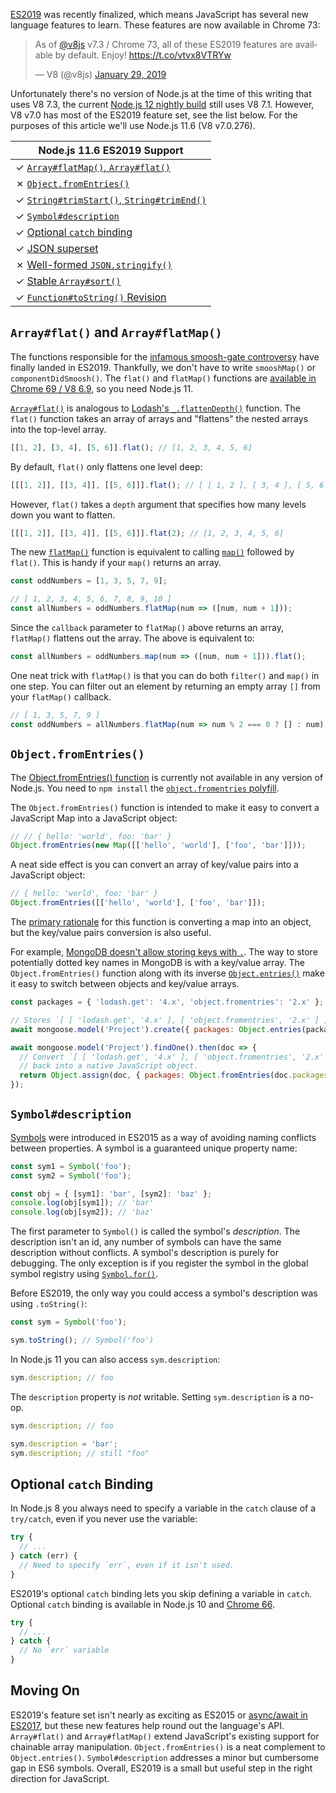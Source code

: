 [ES2019](https://tc39.github.io/ecma262/) was recently finalized, which means JavaScript has several new language features to learn. These features are now available in Chrome 73:

<blockquote class="twitter-tweet" data-lang="en"><p lang="en" dir="ltr">As of <a href="https://twitter.com/v8js?ref_src=twsrc%5Etfw">@v8js</a> v7.3 / Chrome 73, all of these ES2019 features are available by default. Enjoy! <a href="https://t.co/vtvx8VTRYw">https://t.co/vtvx8VTRYw</a></p>&mdash; V8 (@v8js) <a href="https://twitter.com/v8js/status/1090380906546683904?ref_src=twsrc%5Etfw">January 29, 2019</a></blockquote>
<script async src="https://platform.twitter.com/widgets.js" charset="utf-8"></script>

Unfortunately there's no version of Node.js at the time of this writing that uses V8 7.3, the current [Node.js 12 nightly build](https://nodejs.org/download/nightly/v12.0.0-nightly20190205793c63073a/) still uses V8 7.1. However, V8 v7.0 has most of the ES2019 feature set, see the list below. For the purposes of this article we'll use Node.js 11.6 (V8 v7.0.276).

| Node.js 11.6 ES2019 Support |
|---------|
| &check; [`Array#flatMap()`, `Array#flat()`](https://github.com/tc39/proposal-flatMap) |
| &cross; [`Object.fromEntries()`](https://github.com/tc39/proposal-object-from-entries) |
| &check; [`String#trimStart()`, `String#trimEnd()`](https://github.com/tc39/proposal-string-left-right-trim) |
| &check; [`Symbol#description`](https://github.com/tc39/proposal-Symbol-description) |
| &check; [Optional `catch` binding](https://github.com/tc39/proposal-optional-catch-binding) |
| &check; [JSON superset](https://github.com/tc39/proposal-json-superset) |
| &cross; [Well-formed `JSON.stringify()`](https://github.com/tc39/proposal-well-formed-stringify) |
| &check; [Stable `Array#sort()`](https://github.com/tc39/ecma262/pull/1340) |
| &check; [`Function#toString()` Revision](https://tc39.github.io/Function-prototype-toString-revision/) |

`Array#flat()` and `Array#flatMap()`
------------------------------------

The functions responsible for the [infamous smoosh-gate controversy](https://dev.to/kayis/smooshing-javascript--5dpc) have finally landed in ES2019. Thankfully, we don't have to write `smooshMap()` or `componentDidSmoosh()`. The `flat()` and `flatMap()` functions are [available in Chrome 69 / V8 6.9](https://github.com/tc39/proposal-flatMap/issues/71), so you need Node.js 11.

[`Array#flat()`](https://developer.mozilla.org/en-US/docs/Web/JavaScript/Reference/Global_Objects/Array/flat) is analogous to [Lodash's `_.flattenDepth()`](https://lodash.com/docs/4.17.11#flattenDepth) function. The `flat()` function takes an array of arrays and "flattens" the nested arrays into the top-level array.

```javascript
[[1, 2], [3, 4], [5, 6]].flat(); // [1, 2, 3, 4, 5, 6]
```

By default, `flat()` only flattens one level deep:

```javascript
[[[1, 2]], [[3, 4]], [[5, 6]]].flat(); // [ [ 1, 2 ], [ 3, 4 ], [ 5, 6 ] ]
```

However, `flat()` takes a `depth` argument that specifies how many levels down you want to flatten.

```javascript
[[[1, 2]], [[3, 4]], [[5, 6]]].flat(2); // [1, 2, 3, 4, 5, 6]
```

The new [`flatMap()`](https://developer.mozilla.org/en-US/docs/Web/JavaScript/Reference/Global_Objects/Array/flatMap) function is equivalent to calling [`map()`](https://developer.mozilla.org/en-US/docs/Web/JavaScript/Reference/Global_Objects/Array/map) followed by `flat()`. This is handy if your `map()` returns an array.

```javascript
const oddNumbers = [1, 3, 5, 7, 9];

// [ 1, 2, 3, 4, 5, 6, 7, 8, 9, 10 ]
const allNumbers = oddNumbers.flatMap(num => ([num, num + 1]));
```

Since the `callback` parameter to `flatMap()` above returns an array, `flatMap()` flattens out the array. The above is equivalent to:

```javascript
const allNumbers = oddNumbers.map(num => ([num, num + 1])).flat();
```

One neat trick with `flatMap()` is that you can do both `filter()` and `map()` in one step. You can filter out an element by returning an empty array `[]` from your `flatMap()` callback.

```javascript
// [ 1, 3, 5, 7, 9 ]
const oddNumbers = allNumbers.flatMap(num => num % 2 === 0 ? [] : num);
```

`Object.fromEntries()`
----------------------

The [Object.fromEntries() function](https://developer.mozilla.org/en-US/docs/Web/JavaScript/Reference/Global_Objects/Object/fromEntries) is currently not available in any version of Node.js. You need to `npm install` the [`object.fromentries` polyfill](https://www.npmjs.com/package/object.fromentries).

The `Object.fromEntries()` function is intended to make it easy to convert a JavaScript Map into a JavaScript object:

```javascript
// // { hello: 'world', foo: 'bar' }
Object.fromEntries(new Map([['hello', 'world'], ['foo', 'bar']]));
```

A neat side effect is you can convert an array of key/value pairs into a JavaScript object:

```javascript
// { hello: 'world', foo: 'bar' }
Object.fromEntries([['hello', 'world'], ['foo', 'bar']]);
```

The [primary rationale](https://github.com/tc39/proposal-object-from-entries#rationale) for this function is converting a map into an object, but the key/value pairs conversion is also useful.

For example, [MongoDB doesn't allow storing keys with `.`](https://docs.mongodb.com/manual/core/document/#field-names). The way to store potentially dotted key names in MongoDB is with a key/value array. The `Object.fromEntries()` function along with its inverse [`Object.entries()`](https://developer.mozilla.org/en-US/docs/Web/JavaScript/Reference/Global_Objects/Object/entries) make it easy to switch between objects and key/value arrays.

```javascript
const packages = { 'lodash.get': '4.x', 'object.fromentries': '2.x' };

// Stores `[ [ 'lodash.get', '4.x' ], [ 'object.fromentries', '2.x' ] ]`
await mongoose.model('Project').create({ packages: Object.entries(packages) });

await mongoose.model('Project').findOne().then(doc => {
  // Convert `[ [ 'lodash.get', '4.x' ], [ 'object.fromentries', '2.x' ] ]`
  // back into a native JavaScript object.
  return Object.assign(doc, { packages: Object.fromEntries(doc.packages) });
});
```

`Symbol#description`
--------------------

[Symbols](https://developer.mozilla.org/en-US/docs/Web/JavaScript/Reference/Global_Objects/Symbol) were introduced in ES2015 as a way of avoiding naming conflicts between properties. A symbol is a guaranteed unique property name:

```javascript
const sym1 = Symbol('foo');
const sym2 = Symbol('foo');

const obj = { [sym1]: 'bar', [sym2]: 'baz' };
console.log(obj[sym1]); // 'bar'
console.log(obj[sym2]); // 'baz'
```

The first parameter to `Symbol()` is called the symbol's _description_. The
description isn't an id, any number of symbols can have the same description
without conflicts. A symbol's description is purely for debugging. The only
exception is if you register the symbol in the global symbol registry using
[`Symbol.for()`](https://developer.mozilla.org/en-US/docs/Web/JavaScript/Reference/Global_Objects/Symbol/for).

Before ES2019, the only way you could access a symbol's description was using `.toString()`:

```javascript
const sym = Symbol('foo');

sym.toString(); // Symbol('foo')
```

In Node.js 11 you can also access `sym.description`:

```javascript
sym.description; // foo
```

The `description` property is _not_ writable. Setting `sym.description` is a no-op.

```javascript
sym.description; // foo

sym.description = 'bar';
sym.description; // still "foo"
```

Optional `catch` Binding
------------------------

In Node.js 8 you always need to specify a variable in the `catch` clause of a `try/catch`, even if you never use the variable:

```javascript
try {
  // ...
} catch (err) {
  // Need to specify `err`, even if it isn't used.
}
```

ES2019's optional `catch` binding lets you skip defining a variable in `catch`. Optional `catch` binding is available in Node.js 10 and [Chrome 66](https://bugs.chromium.org/p/v8/issues/detail?id=6889).

```javascript
try {
  // ...
} catch {
  // No `err` variable
}
```

Moving On
---------

ES2019's feature set isn't nearly as exciting as ES2015 or [async/await in ES2017](http://asyncawait.net/), but these new features help round out the language's API. `Array#flat()` and `Array#flatMap()` extend JavaScript's existing support for chainable array manipulation. `Object.fromEntries()` is a neat complement to `Object.entries()`. `Symbol#description` addresses a minor but cumbersome gap in ES6 symbols. Overall, ES2019 is a small but useful step in the right direction for JavaScript.
